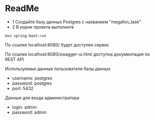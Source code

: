 # ReadMe

* 1 Создайте базу данных Postgres с названием "megafon_task"
* 2 В корне проекта выполните 
```
mvn spring-boot:run
```
По ссылке localhost:8080/ будет доступен сервис

По ссылке localhost:8080/swagger-ui.html доступна документация по REST API

Используемые данные пользователя базы данных
* username: postgres
* password: postgres
* port: 5432

Данные для входа администратора
* login: admin
* password: admin